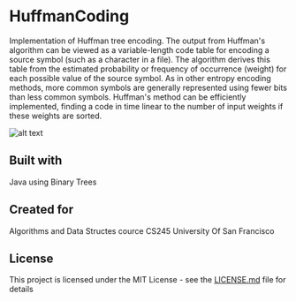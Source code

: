 # HuffmanCoding

Implementation of Huffman tree encoding. 
The output from Huffman's algorithm can be viewed as a variable-length code table for encoding a source symbol (such as a character in a file). 
The algorithm derives this table from the estimated probability or frequency of occurrence (weight) for each possible value of the source symbol.
As in other entropy encoding methods, more common symbols are generally represented using fewer bits than less common symbols. 
Huffman's method can be efficiently implemented, finding a code in time linear to the number of input weights if these weights are sorted.

![alt text](https://upload.wikimedia.org/wikipedia/commons/thumb/8/82/Huffman_tree_2.svg/625px-Huffman_tree_2.svg.png)

## Built with

Java using Binary Trees

## Created for 
Algorithms and Data Structes cource CS245
University Of San Francisco

## License

This project is licensed under the MIT License - see the [LICENSE.md](LICENSE.md) file for details
